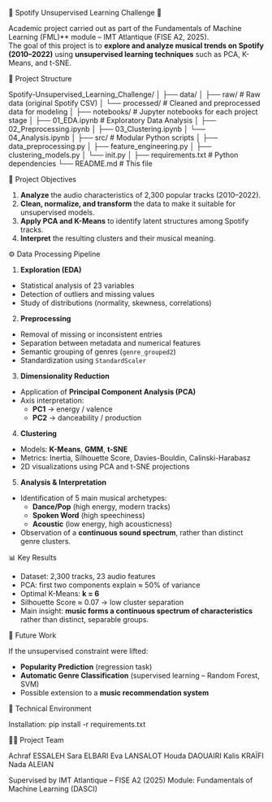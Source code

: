🎵 Spotify Unsupervised Learning Challenge 🎵

Academic project carried out as part of the Fundamentals of Machine Learning (FML)** module – IMT Atlantique (FISE A2, 2025).  
The goal of this project is to **explore and analyze musical trends on Spotify (2010–2022)** using **unsupervised learning techniques** such as PCA, K-Means, and t-SNE.

📁 Project Structure

Spotify-Unsupervised_Learning_Challenge/
│
├── data/
│ ├── raw/ # Raw data (original Spotify CSV)
│ └── processed/ # Cleaned and preprocessed data for modeling
│
├── notebooks/ # Jupyter notebooks for each project stage
│ ├── 01_EDA.ipynb # Exploratory Data Analysis
│ ├── 02_Preprocessing.ipynb
│ ├── 03_Clustering.ipynb
│ └── 04_Analysis.ipynb
│
├── src/ # Modular Python scripts
│ ├── data_preprocessing.py
│ ├── feature_engineering.py
│ ├── clustering_models.py
│ └── init.py
│
├── requirements.txt # Python dependencies
└── README.md # This file


🧠 Project Objectives

1. **Analyze** the audio characteristics of 2,300 popular tracks (2010–2022).  
2. **Clean, normalize, and transform** the data to make it suitable for unsupervised models.  
3. **Apply PCA and K-Means** to identify latent structures among Spotify tracks.  
4. **Interpret** the resulting clusters and their musical meaning.  


⚙️ Data Processing Pipeline

1. **Exploration (EDA)**
- Statistical analysis of 23 variables  
- Detection of outliers and missing values  
- Study of distributions (normality, skewness, correlations)  

2. **Preprocessing**
- Removal of missing or inconsistent entries  
- Separation between metadata and numerical features  
- Semantic grouping of genres (`genre_grouped2`)  
- Standardization using `StandardScaler`  

3. **Dimensionality Reduction**
- Application of **Principal Component Analysis (PCA)**  
- Axis interpretation:  
  - **PC1** → energy / valence  
  - **PC2** → danceability / production  

4. **Clustering**
- Models: **K-Means**, **GMM**, **t-SNE**  
- Metrics: Inertia, Silhouette Score, Davies-Bouldin, Calinski-Harabasz  
- 2D visualizations using PCA and t-SNE projections  

5. **Analysis & Interpretation**
- Identification of 5 main musical archetypes:
  - **Dance/Pop** (high energy, modern tracks)
  - **Spoken Word** (high speechiness)
  - **Acoustic** (low energy, high acousticness)
- Observation of a **continuous sound spectrum**, rather than distinct genre clusters.  


📊 Key Results

- Dataset: 2,300 tracks, 23 audio features  
- PCA: first two components explain ≈ 50% of variance  
- Optimal K-Means: **k = 6**  
- Silhouette Score ≈ 0.07 → low cluster separation  
- Main insight: **music forms a continuous spectrum of characteristics** rather than distinct, separable groups.  



🚀 Future Work

If the unsupervised constraint were lifted:
- **Popularity Prediction** (regression task)
- **Automatic Genre Classification** (supervised learning – Random Forest, SVM)
- Possible extension to a **music recommendation system**



🧰 Technical Environment

Installation: pip install -r requirements.txt


👨‍💻 Project Team

Achraf ESSALEH
Sara ELBARI
Eva LANSALOT
Houda DAOUAIRI
Kalis KRAÏFI
Nada ALEIAN




Supervised by IMT Atlantique – FISE A2 (2025)
Module: Fundamentals of Machine Learning (DASCI)
